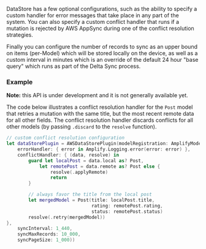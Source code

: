 DataStore has a few optional configurations, such as the ability to specify a custom handler for error messages that take place in any part of the system. You can also specify a custom conflict handler that runs if a mutation is rejected by AWS AppSync during one of the conflict resolution strategies.

Finally you can configure the number of records to sync as an upper bound on items (per-Model) which will be stored locally on the device, as well as a custom interval in minutes which is an override of the default 24 hour "base query" which runs as part of the Delta Sync process.

### Example

<amplify-callout>

**Note:** this API is under development and it is not generally available yet.

</amplify-callout>

The code below illustrates a conflict resolution handler for the `Post` model that retries a mutation with the same title, but the most recent remote data for all other fields. The conflict resolution handler discards conflicts for all other models (by passing `.discard` to the `resolve` function).

```swift
// custom conflict resolution configuration
let dataStorePlugin = AWSDataStorePlugin(modelRegistration: AmplifyModels(), configuration: .custom(
    errorHandler: { error in Amplify.Logging.error(error: error) },
    conflictHandler: { (data, resolve) in
        guard let localPost = data.local as? Post,
            let remotePost = data.remote as? Post else {
                resolve(.applyRemote)
                return
        }

        // always favor the title from the local post
        let mergedModel = Post(title: localPost.title,
                               rating: remotePost.rating,
                               status: remotePost.status)
        resolve(.retry(mergedModel))
},
    syncInterval: 1_440,
    syncMaxRecords: 10_000,
    syncPageSize: 1_000))
```
